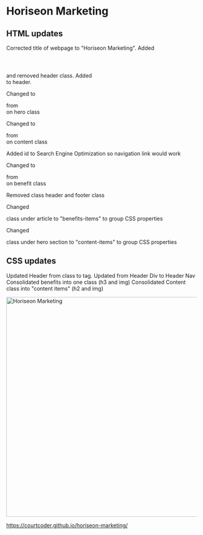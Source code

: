 # Horiseon Marketing

## HTML updates
Corrected title of webpage to "Horiseon Marketing".
Added <header></header> and removed header class. 
Added <nav></nav> to header.

Changed to <section> from <div> on hero class
  
Changed to <article> from <div> on content class
  
Added id to Search Engine Optimization so navigation link would work
  
Changed to <article> from <div> on benefit class
  
Removed class header and footer class
  
Changed <div> class under article to "benefits-items" to group CSS properties
  
Changed <div> class under hero section to "content-items" to group CSS properties
  

## CSS updates
Updated Header from class to tag. 
Updated from Header Div to Header Nav
Consolidated benefits into one class (h3 and img)
Consolidated Content class into "content items" (h2 and img)

  <img width="581" alt="Horiseon Marketing" src="https://user-images.githubusercontent.com/101368797/164093643-01f323ac-7b98-46a3-8d3b-47273a79f052.png">

https://courtcoder.github.io/horiseon-marketing/
